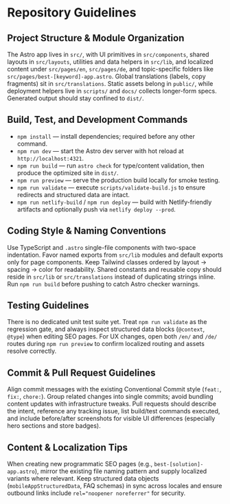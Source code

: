 # Repository Guidelines

## Project Structure & Module Organization
The Astro app lives in `src/`, with UI primitives in `src/components`, shared layouts in `src/layouts`, utilities and data helpers in `src/lib`, and localized content under `src/pages/en`, `src/pages/de`, and topic-specific folders like `src/pages/best-[keyword]-app.astro`. Global translations (labels, copy fragments) sit in `src/translations`. Static assets belong in `public/`, while deployment helpers live in `scripts/` and `docs/` collects longer-form specs. Generated output should stay confined to `dist/`.

## Build, Test, and Development Commands
- `npm install` — install dependencies; required before any other command.
- `npm run dev` — start the Astro dev server with hot reload at `http://localhost:4321`.
- `npm run build` — run `astro check` for type/content validation, then produce the optimized site in `dist/`.
- `npm run preview` — serve the production build locally for smoke testing.
- `npm run validate` — execute `scripts/validate-build.js` to ensure redirects and structured data are intact.
- `npm run netlify-build` / `npm run deploy` — build with Netlify-friendly artifacts and optionally push via `netlify deploy --prod`.

## Coding Style & Naming Conventions
Use TypeScript and `.astro` single-file components with two-space indentation. Favor named exports from `src/lib` modules and default exports only for page components. Keep Tailwind classes ordered by layout → spacing → color for readability. Shared constants and reusable copy should reside in `src/lib` or `src/translations` instead of duplicating strings inline. Run `npm run build` before pushing to catch Astro checker warnings.

## Testing Guidelines
There is no dedicated unit test suite yet. Treat `npm run validate` as the regression gate, and always inspect structured data blocks (`@context`, `@type`) when editing SEO pages. For UX changes, open both `/en/` and `/de/` routes during `npm run preview` to confirm localized routing and assets resolve correctly.

## Commit & Pull Request Guidelines
Align commit messages with the existing Conventional Commit style (`feat:`, `fix:`, `chore:`). Group related changes into single commits; avoid bundling content updates with infrastructure tweaks. Pull requests should describe the intent, reference any tracking issue, list build/test commands executed, and include before/after screenshots for visible UI differences (especially hero sections and store badges).

## Content & Localization Tips
When creating new programmatic SEO pages (e.g., `best-[solution]-app.astro`), mirror the existing file naming pattern and supply localized variants where relevant. Keep structured data objects (`mobileAppStructuredData`, FAQ schemas) in sync across locales and ensure outbound links include `rel="noopener noreferrer"` for security.
